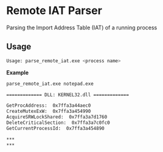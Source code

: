 # Remote IAT Parser

Parsing the Import Address Table (IAT) of a running process



## Usage

```bash
Usage: parse_remote_iat.exe <process name>
```


**Example**

```bash
parse_remote_iat.exe notepad.exe

============= DLL: KERNEL32.dll =============

GetProcAddress:  0x7ffa3a44aec0
CreateMutexExW:  0x7ffa3a454990
AcquireSRWLockShared:  0x7ffa3a7d1760
DeleteCriticalSection:  0x7ffa3a7c0fc0
GetCurrentProcessId:  0x7ffa3a454890

***
***
```





